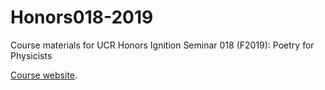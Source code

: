 # Honors018-2019
Course materials for UCR Honors Ignition Seminar 018 (F2019): Poetry for Physicists

[Course website](https://sites.google.com/ucr.edu/poetryforphysicists/).
